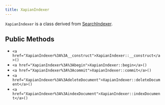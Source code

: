 ```yaml
---
title: XapianIndexer
---
```


`XapianIndexer` is a class derived from <a href="SearchIndexer">SearchIndexer</a>.

## Public Methods

* `<a href="XapianIndexer%3A%3A__construct">XapianIndexer::__construct</a>()`
* `<a href="XapianIndexer%3A%3Abegin">XapianIndexer::begin</a>()`
* `<a href="XapianIndexer%3A%3Acommit">XapianIndexer::commit</a>()`
* `<a href="XapianIndexer%3A%3AdeleteDocument">XapianIndexer::deleteDocument</a>()`
* `<a href="XapianIndexer%3A%3AindexDocument">XapianIndexer::indexDocument</a>()`

